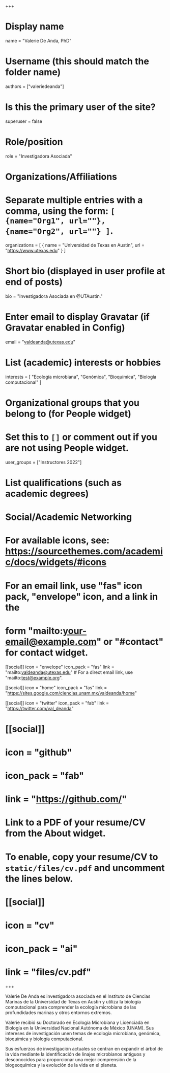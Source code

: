 +++
# Display name
name = "Valerie De Anda, PhD"

# Username (this should match the folder name)
authors = ["valeriedeanda"]

# Is this the primary user of the site?
superuser = false

# Role/position
role = "Investigadora Asociada"

# Organizations/Affiliations
#   Separate multiple entries with a comma, using the form: `[ {name="Org1", url=""}, {name="Org2", url=""} ]`.
organizations = [ { name = "Universidad de Texas en Austin", url = "https://www.utexas.edu" } ]

# Short bio (displayed in user profile at end of posts)
bio = "Investigadora Asociada en @UTAustin."

# Enter email to display Gravatar (if Gravatar enabled in Config)
email = "valdeanda@utexas.edu"

# List (academic) interests or hobbies
interests = [
  "Ecología microbiana",
  "Genómica",
  "Bioquímica",
  "Biología computacional"
]

# Organizational groups that you belong to (for People widget)
#   Set this to `[]` or comment out if you are not using People widget.
user_groups = ["Instructores 2022"]

# List qualifications (such as academic degrees)

# Social/Academic Networking
# For available icons, see: https://sourcethemes.com/academic/docs/widgets/#icons
#   For an email link, use "fas" icon pack, "envelope" icon, and a link in the
#   form "mailto:your-email@example.com" or "#contact" for contact widget.

[[social]]
  icon = "envelope"
  icon_pack = "fas"
  link = "mailto:valdeanda@utexas.edu"  # For a direct email link, use "mailto:test@example.org".

[[social]]
  icon = "home"
  icon_pack = "fas"
  link = "https://sites.google.com/ciencias.unam.mx/valdeanda/home"

[[social]]
  icon = "twitter"
  icon_pack = "fab"
  link = "https://twitter.com/val_deanda"

# [[social]]
#   icon = "github"
#   icon_pack = "fab"
#   link = "https://github.com/"

# Link to a PDF of your resume/CV from the About widget.
# To enable, copy your resume/CV to `static/files/cv.pdf` and uncomment the lines below.
# [[social]]
#   icon = "cv"
#   icon_pack = "ai"
#   link = "files/cv.pdf"

+++

Valerie De Anda es investigadora asociada en el Instituto de Ciencias Marinas de la Universidad de Texas en Austin y utiliza la biología computacional para comprender la ecología microbiana de las profundidades marinas y otros entornos extremos. 

Valerie recibió su Doctorado en Ecología Microbiana y Licenciada en Biología en la Universidad Nacional Autónoma de México (UNAM). Sus intereses de investigación unen temas de ecología microbiana, genómica, bioquímica y biología computacional. 

Sus esfuerzos de investigación actuales se centran en expandir el árbol de la vida mediante la identificación de linajes microbianos antiguos y desconocidos para proporcionar una mejor comprensión de la biogeoquímica y la evolución de la vida en el planeta.
